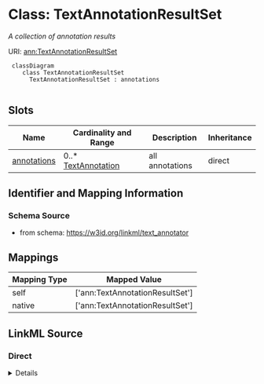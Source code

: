 # Class: TextAnnotationResultSet
_A collection of annotation results_





URI: [ann:TextAnnotationResultSet](https://w3id.org/linkml/text_annotator/TextAnnotationResultSet)


```{mermaid}
 classDiagram
    class TextAnnotationResultSet
      TextAnnotationResultSet : annotations
      
```



<!-- no inheritance hierarchy -->


## Slots

| Name | Cardinality and Range | Description | Inheritance |
| ---  | --- | --- | --- |
| [annotations](annotations.md) | 0..* <br/> [TextAnnotation](TextAnnotation.md) | all annotations  | direct |




## Identifier and Mapping Information







### Schema Source


* from schema: https://w3id.org/linkml/text_annotator





## Mappings

| Mapping Type | Mapped Value |
| ---  | ---  |
| self | ['ann:TextAnnotationResultSet']|join(', ') |
| native | ['ann:TextAnnotationResultSet']|join(', ') |


## LinkML Source

<!-- TODO: investigate https://stackoverflow.com/questions/37606292/how-to-create-tabbed-code-blocks-in-mkdocs-or-sphinx -->

### Direct

<details>
```yaml
name: TextAnnotationResultSet
description: A collection of annotation results
from_schema: https://w3id.org/linkml/text_annotator
rank: 1000
attributes:
  annotations:
    name: annotations
    description: all annotations
    from_schema: https://w3id.org/linkml/text_annotator
    rank: 1000
    multivalued: true
    range: TextAnnotation
    inlined: true

```
</details>

### Induced

<details>
```yaml
name: TextAnnotationResultSet
description: A collection of annotation results
from_schema: https://w3id.org/linkml/text_annotator
rank: 1000
attributes:
  annotations:
    name: annotations
    description: all annotations
    from_schema: https://w3id.org/linkml/text_annotator
    rank: 1000
    multivalued: true
    alias: annotations
    owner: TextAnnotationResultSet
    domain_of:
    - TextAnnotationResultSet
    range: TextAnnotation
    inlined: true

```
</details>